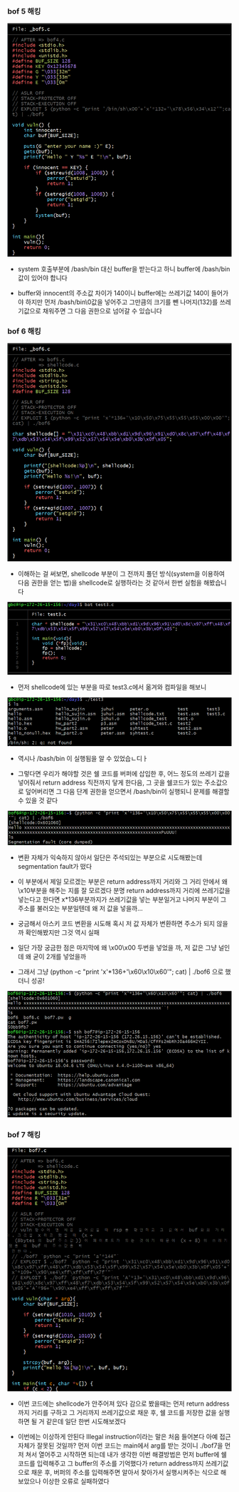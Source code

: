 ### bof 5 해킹

![image-bof5 코드](캡처8.PNG)

- system 호출부분에 /bash/bin 대신 buffer을 받는다고 하니 buffer에 /bash/bin 값이 있어야 합니다

- buffer와 innocent의 주소값 차이가 140이니 buffer에는 쓰레기값 140이 들어가야 하지만 먼저 /bash/bin\0값을 넣어주고 그만큼의 크기를 뺀 나머지(132)를 쓰레기값으로 채워주면 그 다음 권한으로 넘어갈 수 있습니다

### bof 6 해킹

![image-bof6 코드](캡처1.PNG)

- 이해하는 걸 써보면, shellcode 부분이 그 전까지 풀던 방식(system을 이용하여 다음 권한을 얻는 법)을 shellcode로 실행하라는 것 같아서 한번 실험을 해봤습니다

![image-bof6 코드](캡처3.PNG)

- 먼저 shellcode에 있는 부분을 따로 test3.c에서 옮겨와 컴파일을 해보니

![image-bof6 코드](캡처4.PNG)

- 역시나 /bash/bin 이 실행됨을 알 수 있었습ㄴ디ㅏ

- 그렇다면 우리가 해야할 것은 쉘 코드를 버퍼에 삽입한 후, 어느 정도의 쓰레기 값을 넣어줘서 return address 직전까지 닿게 한다음, 그 곳을 쉘코드가 있는 주소값으로 덮어버리면 그 다음 단계 권한을 얻으면서 /bash/bin이 실행되니 문제를 해결할 수 있을 것 같다

![image-bof6 코드](캡처5.PNG)

- 변환 자체가 익숙하지 않아서 일단은 주석되있는 부분으로 시도해봤는데 segmentation fault가 떴다

- 이 부분에서 제일 모르겠는 부분은 return address까지 거리와 그 거리 안에서 왜 \x10부분을 해주는 지를 잘 모르겠다 분명 return address까지 거리에 쓰레기값을 넣는다고 한다면 x*136부분까지가 쓰레기값을 넣는 부분일거고 나머지 부분이 그 주소를 불러오는 부분일텐데 왜 저 값을 넣을까...

- 궁금해서 아스키 코드 변환을 시도해 혹시 저 값 자체가 변환하면 주소가 되지 않을까 확인해봤지만 그것 역시 실패

- 일단 가장 궁금한 점은 마지막에 왜 \x00\x00 두번을 넣었을 까, 저 값은 그냥 널인데 왜 굳이 2개를 넣었을까

- 그래서 그냥 (python -c "print 'x'*136+'\x60\x10\x60'"; cat) | ./bof6 으로 했더니 성공!

![image-정답부분](캡처6.PNG)

### bof 7 해킹

![image-bof7 코드](캡처9.PNG)

- 이번 코드에는 shellcode가 안주어져 있다 감으로 봤을때는 먼저 return address까지 거리를 구하고 그 거리까지 쓰레기값으로 채운 후, 쉘 코드를 저장한 값을 실행하면 될 거 같은데 일단 한번 시도해보겠다

- 이번에는 이상하게 안된다 Illegal instruction이라는 말은 처음 들어본다 아예 접근 자체가 잘못된 것일까? 먼저 이번 코드는 main에서 arg를 받는 것이니 ./bof7을 먼저 쳐서 열어주고 시작하면 되는데 내가 생각한 이번 해결방법은 먼저 buffer에 쉘코드를 입력해주고 그 buffer의 주소를 기억했다가 return address까지 쓰레기값으로 채운 후, 버퍼의 주소를 입력해주면 알아서 찾아가서 실행시켜주는 식으로 해보았으나 이상한 오류로 실패하였다